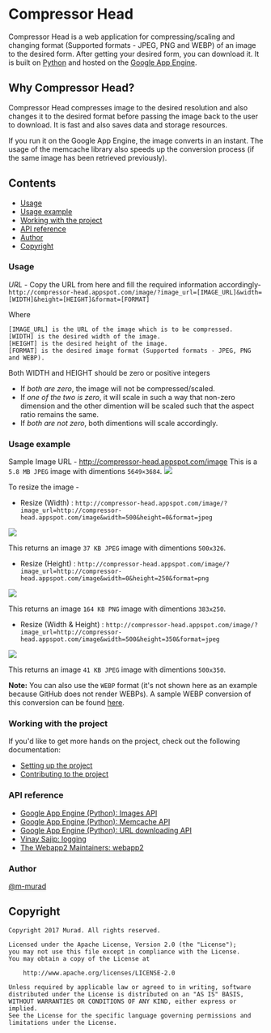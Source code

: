 # Compressor Head

Compressor Head is a web application for compressing/scaling and changing format (Supported formats - JPEG, PNG and WEBP) of an image to the desired form. After getting your desired form, you can download it.
It is built on [Python](https://www.python.org) and hosted on the [Google App Engine](https://cloud.google.com/appengine).

## Why Compressor Head?

Compressor Head compresses image to the desired resolution and also changes it to the desired format before passing the image back to the user to download. It is fast and also saves data and storage resources.

If you run it on the Google App Engine, the image converts in an instant. The usage of the memcache library also speeds up the conversion process (if the same image has been retrieved previously).

## Contents
* [Usage](#usage)
* [Usage example](#usage_exm)
* [Working with the project](#work)
* [API reference](#ref)
* [Author](#author)
* [Copyright](#copyright)

### <a id="usage"></a>Usage

*URL* - 
Copy the URL from here and fill the required information accordingly-
```http://compressor-head.appspot.com/image/?image_url=[IMAGE_URL]&width=[WIDTH]&height=[HEIGHT]&format=[FORMAT]```

Where
```
[IMAGE_URL] is the URL of the image which is to be compressed.
[WIDTH] is the desired width of the image.
[HEIGHT] is the desired height of the image.
[FORMAT] is the desired image format (Supported formats - JPEG, PNG and WEBP).
```

Both WIDTH and HEIGHT should be zero or positive integers 
 * If *both are zero*, the image will not be compressed/scaled.
 * If *one of the two is zero*, it will scale in such a way that non-zero dimension and the other dimention will be scaled such that the aspect ratio remains the same.
 * If *both are not zero*, both dimentions will scale accordingly.

### <a id="usage_exm"></a>Usage example

Sample Image URL - http://compressor-head.appspot.com/image
This is a `5.8 MB JPEG` image with dimentions `5649×3684`.
![](http://compressor-head.appspot.com/image)

To resize the image -
- Resize (Width) : `http://compressor-head.appspot.com/image/?image_url=http://compressor-head.appspot.com/image&width=500&height=0&format=jpeg`

![](http://compressor-head.appspot.com/image/?image_url=http://compressor-head.appspot.com/image&width=500&height=0&format=jpeg)

This returns an image `37 KB JPEG` image with dimentions `500x326`.

- Resize (Height) : `http://compressor-head.appspot.com/image/?image_url=http://compressor-head.appspot.com/image&width=0&height=250&format=png`

![](http://compressor-head.appspot.com/image/?image_url=http://compressor-head.appspot.com/image&width=0&height=250&format=png)

This returns an image `164 KB PNG` image with dimentions `383x250`.

- Resize (Width & Height) : `http://compressor-head.appspot.com/image/?image_url=http://compressor-head.appspot.com/image&width=500&height=350&format=jpeg`

![](http://compressor-head.appspot.com/image/?image_url=http://compressor-head.appspot.com/image&width=500&height=350&format=jpeg)

This returns an image `41 KB JPEG` image with dimentions `500x350`.

**Note:** You can also use the `WEBP` format (it's not shown here as an example because GitHub does not render WEBPs). A sample WEBP conversion of this conversion can be found [here](http://compressor-head.appspot.com/image/?image_url=http://compressor-head.appspot.com/image&width=500&height=350&format=webp).

### <a id="work"></a> Working with the project

If you'd like to get more hands on the project, check out the following documentation:
 * [Setting up the project](doc/SETUP.md)
 * [Contributing to the project](doc/CONTRIBUTING.md)

### <a id="ref"></a>API reference

 * [Google App Engine (Python): Images API](https://cloud.google.com/appengine/docs/standard/python/refdocs/google.appengine.api.images.html)
 * [Google App Engine (Python): Memcache API](https://cloud.google.com/appengine/docs/standard/python/refdocs/google.appengine.api.memcache.html)
 * [Google App Engine (Python): URL downloading API](https://cloud.google.com/appengine/docs/standard/python/refdocs/google.appengine.api.urlfetch.html)
 * [Vinay Sajip: logging](http://www.red-dove.com/python_logging.html)
 * [The Webapp2 Maintainers: webapp2](https://cloud.google.com/appengine/docs/standard/python/refdocs/google.appengine.api.images.html)

### <a id="author"></a>Author

[@m-murad](https://github.com/m-murad)

## <a id="copyright"></a>Copyright

    Copyright 2017 Murad. All rights reserved.

    Licensed under the Apache License, Version 2.0 (the "License");
    you may not use this file except in compliance with the License.
    You may obtain a copy of the License at

        http://www.apache.org/licenses/LICENSE-2.0

    Unless required by applicable law or agreed to in writing, software
    distributed under the License is distributed on an "AS IS" BASIS,
    WITHOUT WARRANTIES OR CONDITIONS OF ANY KIND, either express or implied.
    See the License for the specific language governing permissions and
    limitations under the License.
